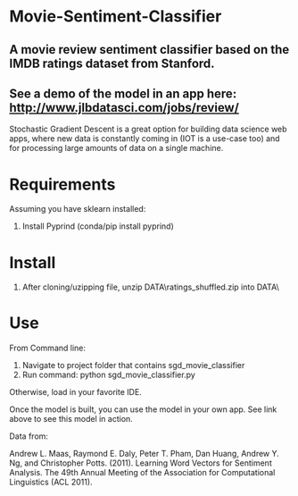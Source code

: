 # Movie-Sentiment-Classifier
## A movie review sentiment classifier based on the IMDB ratings dataset from Stanford.
## See a demo of the model in an app here: http://www.jlbdatasci.com/jobs/review/
Stochastic Gradient Descent is a great option for building data science web apps, where new data is constantly coming in (IOT is a use-case too) and for processing large amounts of data on a single machine.

# Requirements
Assuming you have sklearn installed:
1) Install Pyprind (conda/pip install pyprind)

# Install
1) After cloning/uzipping file, unzip DATA\ratings_shuffled.zip into DATA\

# Use
From Command line: 
1) Navigate to project folder that contains sgd_movie_classifier
2) Run command: python sgd_movie_classifier.py

Otherwise, load in your favorite IDE.	

Once the model is built, you can use the model in your own app. See link above to see this model in action.

Data from:

Andrew L. Maas, Raymond E. Daly, Peter T. Pham, Dan Huang, Andrew Y. Ng, and Christopher Potts. (2011). Learning Word Vectors for Sentiment Analysis. The 49th Annual Meeting of the Association for Computational Linguistics (ACL 2011).